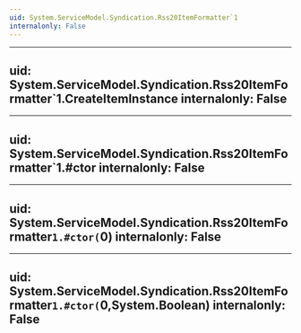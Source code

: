 ```yaml
---
uid: System.ServiceModel.Syndication.Rss20ItemFormatter`1
internalonly: False
---
```


---
uid: System.ServiceModel.Syndication.Rss20ItemFormatter`1.CreateItemInstance
internalonly: False
---

---
uid: System.ServiceModel.Syndication.Rss20ItemFormatter`1.#ctor
internalonly: False
---

---
uid: System.ServiceModel.Syndication.Rss20ItemFormatter`1.#ctor(`0)
internalonly: False
---

---
uid: System.ServiceModel.Syndication.Rss20ItemFormatter`1.#ctor(`0,System.Boolean)
internalonly: False
---
